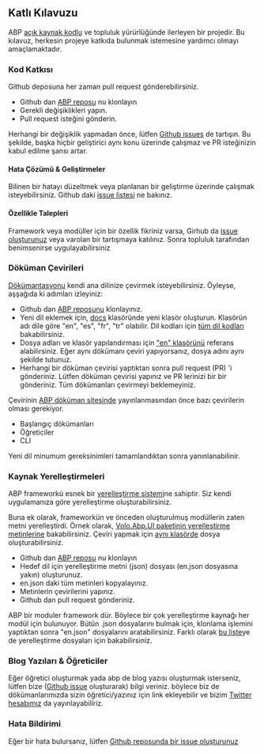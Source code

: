 ## Katlı Kılavuzu

ABP [açık kaynak kodlu](https://github.com/abpframework) ve topluluk yürürlüğünde ilerleyen bir projedir. Bu kılavuz, herkesin projeye katkıda bulunmak istemesine yardımcı olmayı amaçlamaktadır.

### Kod Katkısı

Github deposuna her zaman pull request gönderebilirsiniz.

- Github dan [ABP reposu](https://github.com/abpframework/abp/) nu klonlayın
- Gerekli değişiklikleri yapın.
- Pull request isteğini gönderin.

Herhangi bir değişiklik yapmadan önce, lütfen [Github issues](https://github.com/abpframework/abp/issues) de tartışın. Bu şekilde, başka hiçbir geliştirici aynı konu üzerinde çalışmaz ve PR isteğinizin kabul edilme şansı artar.

#### Hata Çözümü & Geliştirmeler

Bilinen bir hatayı düzeltmek veya planlanan bir geliştirme üzerinde çalışmak isteyebilirsiniz. Github daki [issue listesi](https://github.com/abpframework/abp/issues) ne bakınız.

#### Özellikle Talepleri

Framework veya modüller için bir özellik fikriniz varsa, Girhub da [issue oluşturunuz](https://github.com/abpframework/abp/issues/new) veya varolan bir tartışmaya katılınız. Sonra topluluk tarafından benimsenirse uygulayabilirsiniz

### Döküman Çevirileri

[Dökümantasyonu](https://abp.io/documents/) kendi ana dilinize çevirmek isteyebilirsiniz. Öyleyse, aşşağıda ki adımları izleyiniz:

* Github dan [ABP reposunu](https://github.com/abpframework/abp/) klonlayınız.
* Yeni dil eklemek için, [docs](https://github.com/abpframework/abp/tree/master/docs) klasöründe yeni klasör oluşturun. Klasörün adı dile göre "en", "es", "fr", "tr" olabilir. Dil kodları için  [tüm dil kodları](https://msdn.microsoft.com/en-us/library/hh441729.aspx) bakabilirsiniz.
* Dosya adları ve klasör yapılandırması için ["en" klasörünü](https://github.com/abpframework/abp/tree/master/docs/en) referans alabilirsiniz. Eğer aynı dökümanı çeviri yapıyorsanız, dosya adını aynı şekilde tutunuz.
* Herhangi bir döküman çevirisi yaptıktan sonra pull request (PR) 'i gönderiniz. Lütfen döküman çevirisi yapınız ve PR lerinizi bir bir gönderiniz. Tüm dökümanları çevirmeyi beklemeyiniz.

Çevirinin [ABP döküman sitesinde](https://docs.abp.io) yayınlanmasından önce bazı çevirilerin olması gerekiyor. 
* Başlangıç dökümanları
* Öğreticiler
* CLI

Yeni dil minumum gereksinimleri tamamlandıktan sonra yanınlanabilinir.

### Kaynak Yerelleştirmeleri

ABP frameworkü esnek bir [yerelleştirme sistemi](../Localization.md)ne sahiptir. Siz kendi uygulamanıza göre yerelleştirme oluşturabilirsiniz.

Buna ek olarak, frameworkün ve önceden oluşturulmuş modüllerin zaten metni yerelleştirdi. Örnek olarak, [Volo.Abp.UI paketinin yerelleştirme metinlerine](https://github.com/abpframework/abp/blob/master/framework/src/Volo.Abp.UI/Localization/Resources/AbpUi/en.json) bakabilirsiniz. Çeviri yapmak için [aynı klasörde](https://github.com/abpframework/abp/tree/master/framework/src/Volo.Abp.UI/Localization/Resources/AbpUi) dosya oluşturabilirsiniz.

* Github dan [ABP reposu](https://github.com/abpframework/abp/) nu klonlayın
* Hedef dil için yerelleştirme metni (json) dosyası (en.json dosyasına yakın) oluşturunuz.
* en.json daki tüm metinleri kopyalayınız.
* Metinlerin çevirilerini yapınız.
* Github dan pull request gönderiniz.

ABP bir moduler framework dür. Böylece bir çok yerelleştirme kaynağı her modül için bulunuyor. Bütün .json dosyalarını bulmak için, klonlama işlemini yaptıktan sonra "en.json" dosyalarını aratabilirsiniz. Farklı olarak [bu liste](Localization-Text-Files.md)ye de yerelleştirme dosyaları için bakabilirsiniz.

### Blog Yazıları & Öğreticiler

Eğer öğretici oluşturmak yada abp de blog yazısı oluşturmak isterseniz, lütfen bize ([Github issue](https://github.com/abpframework/abp/issues) oluşturarak) bilgi veriniz. böylece biz de dökümanlarımızda sizin öğretici/yazınız için link ekleyebilir ve bizim [Twitter hesabımız](https://twitter.com/abpframework) da yayınlayabiliriz.

### Hata Bildirimi

Eğer bir hata bulursanız, lütfen [Github reposunda bir issue oluşturunuz](https://github.com/abpframework/abp/issues/new)
